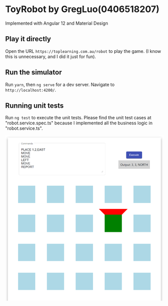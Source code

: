 # ToyRobot by GregLuo(0406518207)

Implemented with Angular 12 and Material Design

## Play it directly

Open the URL  `https://toplearning.com.au/robot` to play the game. (I know this is unnecessary, and I did it just for fun).

## Run the simulator

Run `yarn`, then `ng serve` for a dev server. Navigate to `http://localhost:4200/`.

## Running unit tests

Run `ng test` to execute the unit tests.
Please find the unit test cases at "robot.service.spec.ts" because I implemented all the business logic in "robot.service.ts".

![Screenshot](robot.png)